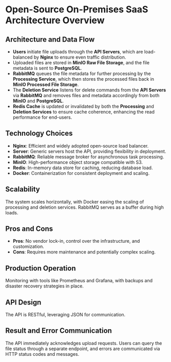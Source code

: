 # Open-Source On-Premises SaaS Architecture Overview

## Architecture and Data Flow

- **Users** initiate file uploads through the **API Servers**, which are load-balanced by **Nginx** to ensure even traffic distribution.
- Uploaded files are stored in **MinIO Raw File Storage**, and the file metadata is sent to **PostgreSQL**.
- **RabbitMQ** queues the file metadata for further processing by the **Processing Service**, which then stores the processed files back in **MinIO Processed File Storage**.
- The **Deletion Service** listens for delete commands from the **API Servers** via **RabbitMQ** and removes files and metadata accordingly from both **MinIO** and **PostgreSQL**.
- **Redis Cache** is updated or invalidated by both the **Processing** and **Deletion Services** to ensure cache coherence, enhancing the read performance for end-users.

## Technology Choices

- **Nginx**: Efficient and widely adopted open-source load balancer.
- **Server**: Generic servers host the API, providing flexibility in deployment.
- **RabbitMQ**: Reliable message broker for asynchronous task processing.
- **MinIO**: High-performance object storage compatible with S3.
- **Redis**: In-memory data store for caching, reducing database load.
- **Docker**: Containerization for consistent deployment and scaling.

## Scalability

The system scales horizontally, with Docker easing the scaling of processing and deletion services. RabbitMQ serves as a buffer during high loads.

## Pros and Cons

- **Pros**: No vendor lock-in, control over the infrastructure, and customization.
- **Cons**: Requires more maintenance and potentially complex scaling.

## Production Operation

Monitoring with tools like Prometheus and Grafana, with backups and disaster recovery strategies in place.

## API Design

The API is RESTful, leveraging JSON for communication.

## Result and Error Communication

The API immediately acknowledges upload requests. Users can query the file status through a separate endpoint, and errors are communicated via HTTP status codes and messages.
